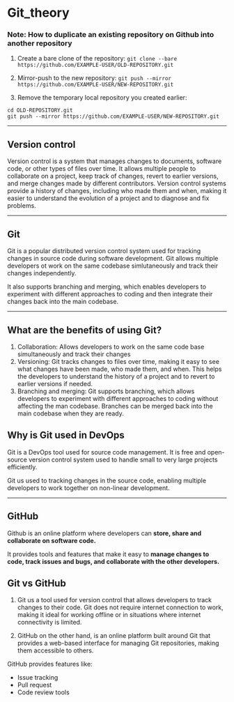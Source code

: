 # Git_theory


### Note: How to duplicate an existing repository on Github into another repository

1. Create a bare clone of the repository:
`git clone --bare https://github.com/EXAMPLE-USER/OLD-REPOSITORY.git`

2. Mirror-push to the new repository:
`git push --mirror https://github.com/EXAMPLE-USER/NEW-REPOSITORY.git`

3. Remove the temporary local repository you created earlier:
```
cd OLD-REPOSITORY.git
git push --mirror https://github.com/EXAMPLE-USER/NEW-REPOSITORY.git
```

---

## Version control 

Version control is a system that manages changes to documents, software code, or other types of files over time. It allows multiple people to collaborate on a project, keep track of changes, revert to earlier versions, and merge changes made by different contributors. Version control systems provide a history of changes, including who made them and when, making it easier to understand the evolution of a project and to diagnose and fix problems. 

---

## Git

Git is a popular distributed version control system used for tracking changes in source code during software development. 
Git allows multiple developers ot work on the same codebase simlutaneously and track their changes independently.

It also supports branching and merging, which enables developers to experiment with different approaches to coding and then integrate their changes back into the main codebase.


--- 

## What are the benefits of using Git?

1. Collaboration: Allows developers to work on the same code base simultaneously and track their changes
2. Versioning: Git tracks changes to files over time, making it easy to see what changes have been made, who made them, and when. This helps the developers to understand the history of a project and to revert to earlier versions if needed.
3. Branching and merging: Git supports branching, which allows developers to experiment with different approaches to coding without affecting the man codebase. Branches can be merged back into the main codebase when they are ready. 


## Why is Git used in DevOps

Git is a DevOps tool used for source code management. It is free and open-source version control system used to handle small to very large projects efficiently.

Git us used to tracking changes in the source code, enabling multiple developers to work together on non-linear development. 


---

## GitHub

Github is an online platform where developers can **store, share and collaborate on software code.**

It provides tools and features that make it easy to **manage changes to code, track issues and bugs, and collaborate with the other developers.**


## Git vs GitHub

1. Git us a tool used for version control that allows developers to track changes to their code. Git does not require internet connection to work, making it ideal for working offline or in situations where internet connectivity is limited.

2. GitHub on the other hand, is an online platform built around Git that provides a web-based interface for managing Git repositories, making them accessible  to others. 

GitHub provides features like:

- Issue tracking
- Pull request
- Code review tools
